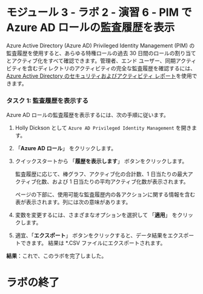 # モジュール 3 - ラボ 2 - 演習 6 - PIM で Azure AD ロールの監査履歴を表示


Azure Active Directory (Azure AD) Privileged Identity Management (PIM) の監査履歴を使用すると、あらゆる特権ロールの過去 30 日間のロールの割り当てとアクティブ化をすべて確認できます。管理者、エンド ユーザー、同期アクティビティを含むディレクトリのアクティビティの完全な監査履歴を確認するには、[Azure Active Directory のセキュリティおよびアクティビティ レポート](https://docs.microsoft.com/ja-jp/azure/active-directory/reports-monitoring/overview-reports)を使用できます。


### タスク 1: 監査履歴を表示する


Azure AD ロールの監査履歴を表示するには、次の手順に従います。


1.  Holly Dickson として `Azure AD Privileged Identity Management` を開きます。

1.  「**Azure AD ロール**」 をクリックします。

1.  クイックスタートから 「**履歴を表示します**」 ボタンをクリックします。

    監査履歴に応じて、棒グラフ、アクティブ化の合計数、1 日当たりの最大アクティブ化数、および 1 日当たりの平均アクティブ化数が表示されます。

    ページの下部に、使用可能な監査履歴内の各アクションに関する情報を含む表が表示されます。列には次の意味があります。

1.  変数を変更するには、さまざまなオプションを選択して 「**適用**」 をクリックします。

1. 適宜、「**エクスポート**」 ボタンをクリックすると、データ結果をエクスポートできます。  結果は *.CSV ファイルにエクスポートされます。



**結果**：これで、このラボを完了しました。

# ラボの終了
